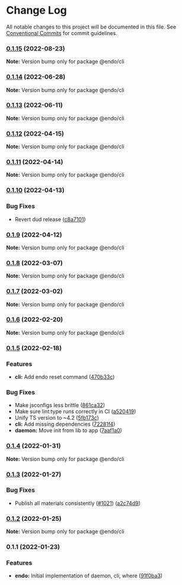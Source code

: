 # Change Log

All notable changes to this project will be documented in this file.
See [Conventional Commits](https://conventionalcommits.org) for commit guidelines.

### [0.1.15](https://github.com/endojs/endo/compare/@endo/cli@0.1.14...@endo/cli@0.1.15) (2022-08-23)

**Note:** Version bump only for package @endo/cli





### [0.1.14](https://github.com/endojs/endo/compare/@endo/cli@0.1.13...@endo/cli@0.1.14) (2022-06-28)

**Note:** Version bump only for package @endo/cli





### [0.1.13](https://github.com/endojs/endo/compare/@endo/cli@0.1.12...@endo/cli@0.1.13) (2022-06-11)

**Note:** Version bump only for package @endo/cli





### [0.1.12](https://github.com/endojs/endo/compare/@endo/cli@0.1.11...@endo/cli@0.1.12) (2022-04-15)

**Note:** Version bump only for package @endo/cli





### [0.1.11](https://github.com/endojs/endo/compare/@endo/cli@0.1.10...@endo/cli@0.1.11) (2022-04-14)

**Note:** Version bump only for package @endo/cli





### [0.1.10](https://github.com/endojs/endo/compare/@endo/cli@0.1.9...@endo/cli@0.1.10) (2022-04-13)


### Bug Fixes

* Revert dud release ([c8a7101](https://github.com/endojs/endo/commit/c8a71017d8d7af10a97909c9da9c5c7e59aed939))



### [0.1.9](https://github.com/endojs/endo/compare/@endo/cli@0.1.8...@endo/cli@0.1.9) (2022-04-12)

**Note:** Version bump only for package @endo/cli





### [0.1.8](https://github.com/endojs/endo/compare/@endo/cli@0.1.7...@endo/cli@0.1.8) (2022-03-07)

**Note:** Version bump only for package @endo/cli





### [0.1.7](https://github.com/endojs/endo/compare/@endo/cli@0.1.6...@endo/cli@0.1.7) (2022-03-02)

**Note:** Version bump only for package @endo/cli





### [0.1.6](https://github.com/endojs/endo/compare/@endo/cli@0.1.5...@endo/cli@0.1.6) (2022-02-20)

**Note:** Version bump only for package @endo/cli





### [0.1.5](https://github.com/endojs/endo/compare/@endo/cli@0.1.4...@endo/cli@0.1.5) (2022-02-18)


### Features

* **cli:** Add endo reset command ([470b33c](https://github.com/endojs/endo/commit/470b33c1413600191f3b0022ea106f12c2aa6dd2))


### Bug Fixes

* Make jsconfigs less brittle ([861ca32](https://github.com/endojs/endo/commit/861ca32a72f0a48410fd93b1cbaaad9139590659))
* Make sure lint:type runs correctly in CI ([a520419](https://github.com/endojs/endo/commit/a52041931e72cb7b7e3e21dde39c099cc9f262b0))
* Unify TS version to ~4.2 ([5fb173c](https://github.com/endojs/endo/commit/5fb173c05c9427dca5adfe66298c004780e8b86c))
* **cli:** Add missing dependencies ([72281f4](https://github.com/endojs/endo/commit/72281f4100c782c79856c8a792b85d8ef9604076))
* **daemon:** Move init from lib to app ([7aaf1a0](https://github.com/endojs/endo/commit/7aaf1a07d2950b16f7202ecc1d281386ba812d67))



### [0.1.4](https://github.com/endojs/endo/compare/@endo/cli@0.1.3...@endo/cli@0.1.4) (2022-01-31)

**Note:** Version bump only for package @endo/cli





### [0.1.3](https://github.com/endojs/endo/compare/@endo/cli@0.1.2...@endo/cli@0.1.3) (2022-01-27)


### Bug Fixes

* Publish all materials consistently ([#1021](https://github.com/endojs/endo/issues/1021)) ([a2c74d9](https://github.com/endojs/endo/commit/a2c74d9de68a325761d62e1b2187a117ef884571))



### [0.1.2](https://github.com/endojs/endo/compare/@endo/cli@0.1.1...@endo/cli@0.1.2) (2022-01-25)

**Note:** Version bump only for package @endo/cli





### 0.1.1 (2022-01-23)


### Features

* **endo:** Initial implementation of daemon, cli, where ([91f0ba3](https://github.com/endojs/endo/commit/91f0ba33201ae00624c84fe8cc99e7928ac44fdf))
